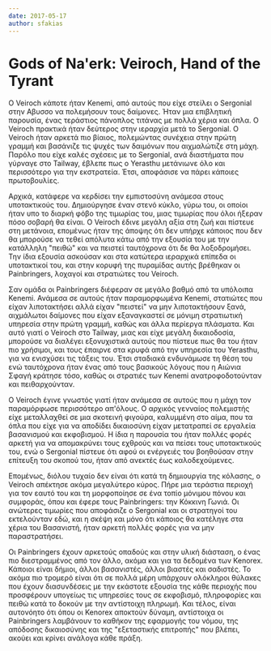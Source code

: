 ```yaml
---
date: 2017-05-17
author: sfakias
---
```

# Gods of Na'erk: Veiroch, Hand of the Tyrant

Ο Veiroch κάποτε ήταν Kenemi, από αυτούς που είχε στείλει ο Sergonial στην
Αβυσσο να πολεμήσουν τους δαίμονες. Ήταν μια επιβλητική παρουσία, ένας
τεράστιος πάνοπλος τιτάνας με πολλά χέρια και όπλα. O Veiroch πρακτικά ήταν
δεύτερος στην ιεραρχία μετά το Sergonial. Ο Veiroch ήταν αρκετά πιο βίαιος,
πολεμώντας συνέχεια στην πρώτη γραμμή και βασάνιζε τις ψυχές των δαιμόνων που
αιχμαλώτιζε στη μάχη. Παρόλο που είχε καλές σχέσεις με το Sergonial, ανά
διαστήματα που γύρναγε στο Tailway, έβλεπε πως ο Yerasthu μετάνιωνε όλο και
περισσότερο για την εκστρατεία. Έτσι, αποφάσισε να πάρει κάποιες πρωτοβουλίες.



Αρχικά, κατάφερε να κερδίσει την εμπιστοσύνη ανάμεσα στους υποτακτικούς του.
Δημιούργησε έναν στενό κύκλο, γύρω του, οι οποίοι ήταν υπο το διαρκή φόβο της
τιμωρίας του, μιας τιμωρίας που όλοι ήξεραν πόσο σοβαρή θα είναι. Ο Veiroch
έδινε μεγάλη αξία στη ζωή και πίστευε στη μετάνοια, επομένως ήταν της άποψης
ότι δεν υπήρχε κάποιος που δεν θα μπορούσε να τεθεί απόλυτα κάτω από την
εξουσία του με την κατάλληλη "πειθώ" και να πειστεί ταυτόχρονα ότι δε θα
λοξοδρομήσει. Την ίδια εξουσία ασκούσαν και στα κατώτερα ιεραρχικά επίπεδα οι
υποτακτικοί του, και στην κορυφή της πυραμίδας αυτής βρέθηκαν οι Painbringers,
λοχαγοί και στρατιώτες του Veiroch.



Σαν ομάδα οι Painbringers διέφεραν σε μεγάλο βαθμό από τα υπόλοιπα Kenemi.
Ανάμεσα σε αυτούς ήταν παραμορφωμένα Kenemi, στατιώτες που είχαν λιποτακτήσει
αλλά είχαν "πειστεί" να μην λιποτακτήσουν ξανά, αιχμάλωτοι δαίμονες που είχαν
εξαναγκαστεί σε μόνιμη στρατιωτική υπηρεσία στην πρώτη γραμμή, καθώς και άλλα
περίεργα πλάσματα. Και αυτό γιατί ο Veiroch στο Tailway, μιας και είχε μεγάλη
δικαιοδοσία, μπορούσε να διαλέγει εξονυχιστικά αυτούς που πίστευε πως θα του
ήταν πιο χρήσιμοι, και τους έπαιρνε στα κρυφά από την υπηρεσία του Yerasthu,
για να ενισχύσει τις τάξεις του. Έτσι σταδιακά ενδυνάμωσε τη θέση του ενώ
ταυτόχρονα ήταν ένας από τους βασικούς λόγους που η Αιώνια Σφαγή κράτησε τόσο,
καθώς οι στρατιές των Kenemi ανατροφοδοτούνταν και πειθαρχούνταν.



Ο Veiroch έγινε γνωστός γιατί ήταν ανάμεσα σε αυτούς που η μάχη τον
παραμόρφωσε περισσότερο απ'όλους. Ο αρχικός γενναίος πολεμιστής είχε
μεταλλαχθεί σε μια σκοτεινή φιγούρα, καλυμμένη στο αίμα, που τα όπλα που είχε
για να αποδίδει δικαιοσύνη είχαν μετατραπεί σε εργαλεία βασανισμού και
εκφοβισμού. Η ίδια η παρουσία του ήταν πολλές φορές αρκετή για να απομακρύνει
τους εχθρούς και να πείσει τους υποτακτικούς του, ενώ ο Sergonial πίστευε ότι
αφού οι ενέργειές του βοηθούσαν στην επίτευξη του σκοπού του, ήταν από ανεκτές
έως καλοδεχούμενες.



Επομένως, διόλου τυχαίο δεν είναι ότι κατά τη δημιουργία της κόλασης, ο
Veiroch απέκτησε ακόμα μεγαλύτερο κύρος. Πήρε μια τεράστια περιοχή για τον
εαυτό του και τη μορφοποίησε σε ένα τοπίο μόνιμου πόνου και συμφοράς, όπου και
έφερε τους Painbringers: την Κόκκινη Γωνιά. Οι ανώτερες τιμωρίες που αποφάσιζε
ο Sergonial και οι στρατηγοί του εκτελούνταν εδώ, και η σκέψη και μόνο ότι
κάποιος θα κατέληγε στα χέρια του Βασανιστή, ήταν αρκετή πολλές φορές για να
μην παραστρατήσει.



Οι Painbringers έχουν αρκετούς οπαδούς και στην υλική διάσταση, ο ένας πιο
διεστραμμένος από τον άλλο, ακόμα και για τα δεδομένα των Kenorex. Κάποιοι
είναι δήμιοι, άλλοι βασανιστές, άλλοι βιαστές και σαδιστές. Το ακόμα πιο
τρομερό είναι ότι σε πολλά μέρη υπάρχουν ολόκληροι θύλακες που έχουν
διασυνδέσεις με την εκάστοτε εξουσία της κάθε περιοχής που προσφέρουν υπογείως
τις υπηρεσίες τους σε εκφοβισμό, πληροφορίες και πειθώ κατά το δοκούν με την
αντίστοιχη πληρωμή. Και τέλος, είναι αυτονόητο ότι όπου οι Kenorex αποκτούν
δύναμη, αντίστοιχα οι Painbringers λαμβάνουν το καθήκον της εφαρμογής του
νόμου, της απόδοσης δικαιοσύνης και της "εξεταστικής επιτροπής" που βλέπει,
ακούει και κρίνει ανάλογα κάθε πράξη.








